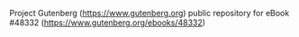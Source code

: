Project Gutenberg (https://www.gutenberg.org) public repository for eBook #48332 (https://www.gutenberg.org/ebooks/48332)
